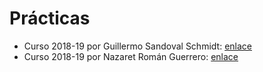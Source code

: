 # Prácticas

- Curso 2018-19 por Guillermo Sandoval Schmidt: [enlace](https://github.com/Gsandoval96/IG-UGR)
- Curso 2018-19 por Nazaret Román Guerrero: [enlace](https://github.com/nazaretrogue/IG)
